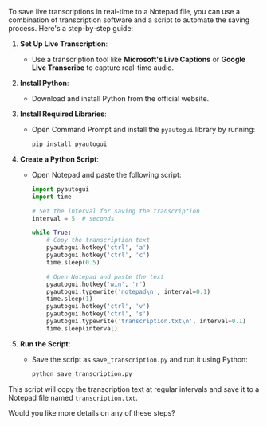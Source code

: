 To save live transcriptions in real-time to a Notepad file, you can use a combination of transcription software and a script to automate the saving process. Here's a step-by-step guide:

1. **Set Up Live Transcription**:
   - Use a transcription tool like **Microsoft's Live Captions** or **Google Live Transcribe** to capture real-time audio.

2. **Install Python**:
   - Download and install Python from the official website.

3. **Install Required Libraries**:
   - Open Command Prompt and install the `pyautogui` library by running:
     ```bash
     pip install pyautogui
     ```

4. **Create a Python Script**:
   - Open Notepad and paste the following script:
     ```python
     import pyautogui
     import time

     # Set the interval for saving the transcription
     interval = 5  # seconds

     while True:
         # Copy the transcription text
         pyautogui.hotkey('ctrl', 'a')
         pyautogui.hotkey('ctrl', 'c')
         time.sleep(0.5)

         # Open Notepad and paste the text
         pyautogui.hotkey('win', 'r')
         pyautogui.typewrite('notepad\n', interval=0.1)
         time.sleep(1)
         pyautogui.hotkey('ctrl', 'v')
         pyautogui.hotkey('ctrl', 's')
         pyautogui.typewrite('transcription.txt\n', interval=0.1)
         time.sleep(interval)
     ```

5. **Run the Script**:
   - Save the script as `save_transcription.py` and run it using Python:
     ```bash
     python save_transcription.py
     ```

This script will copy the transcription text at regular intervals and save it to a Notepad file named `transcription.txt`.

Would you like more details on any of these steps?